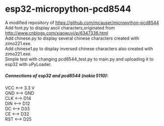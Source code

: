 # esp32-micropython-pcd8544
A modified repository of https://github.com/mcauser/micropython-pcd8544
<br>
Add font.py to display ascii characters,originated from http://www.cnblogs.com/xiaowuyi/p/6347336.html
<br>
Add chinese.py to display several chinese characters created with zimo221.exe.
<br>
Add chinese1.py to display inversed chinese characters also created with zimo221.exe.
<br>
Simple test with changing pcd8544_test.py to main.py and uploading it to esp32 with uPyLoader.
##### Connections of esp32 and pcd8544 (nokia 5110):
VCC <--> 3.3 V
<br>
GND <--> GND
<br>
CLK <--> D14
<br>
DIN <--> D12
<br>
DC  <--> D33 
<br>
CE  <--> D32
<br>
RST <--> D25

